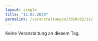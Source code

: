 ```yaml
---
layout: single
title: "11.02.2020"
permalink: /veranstaltungen/2020/02/11/
---
```


Keine Veranstaltung an diesem Tag.
